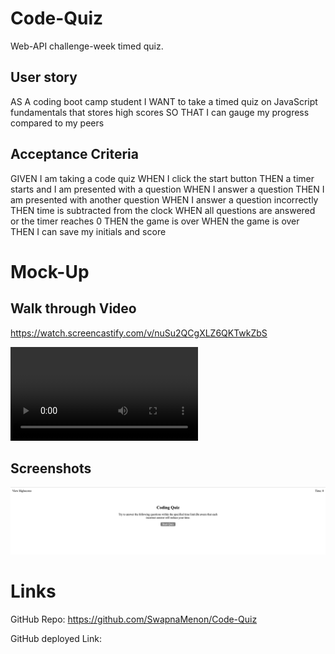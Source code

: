# Code-Quiz
Web-API challenge-week timed quiz.

## User story

AS A coding boot camp student
I WANT to take a timed quiz on JavaScript fundamentals that stores high scores
SO THAT I can gauge my progress compared to my peers


## Acceptance Criteria 

GIVEN I am taking a code quiz
WHEN I click the start button
THEN a timer starts and I am presented with a question
WHEN I answer a question
THEN I am presented with another question
WHEN I answer a question incorrectly
THEN time is subtracted from the clock
WHEN all questions are answered or the timer reaches 0
THEN the game is over
WHEN the game is over
THEN I can save my initials and score

# Mock-Up 

## Walk through Video
https://watch.screencastify.com/v/nuSu2QCgXLZ6QKTwkZbS

![demo](./Assets/Images/Code-Quiz.mp4)


## Screenshots
![demo](./Assets/Images/Code-Quiz.png)

# Links 
GitHub Repo: https://github.com/SwapnaMenon/Code-Quiz

GitHub deployed Link: 
